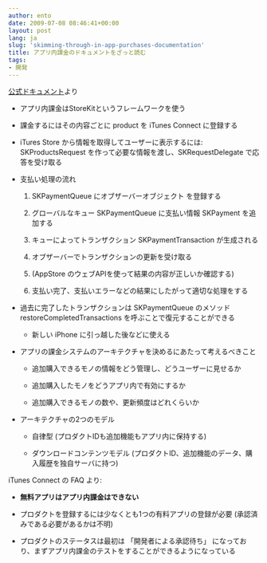 ```yaml
---
author: ento
date: 2009-07-08 08:46:41+00:00
layout: post
lang: ja
slug: 'skimming-through-in-app-purchases-documentation'
title: アプリ内課金のドキュメントをざっと読む
tags:
- 開発
---
```


[公式ドキュメント](http://developer.apple.com/iphone/library/documentation/NetworkingInternet/Conceptual/StoreKitGuide/Introduction/Introduction.html)より



	
  * アプリ内課金はStoreKitというフレームワークを使う

	
  * 課金するにはその内容ごとに product を iTunes Connect に登録する

	
  * iTures Store から情報を取得してユーザーに表示するには: SKProductsRequest を作って必要な情報を渡し、SKRequestDelegate で応答を受け取る

	
  * 支払い処理の流れ

	
    1. SKPaymentQueue にオブザーバーオブジェクト  を登録する

	
    2. グローバルなキュー SKPaymentQueue に支払い情報 SKPayment を追加する

	
    3. キューによってトランザクション SKPaymentTransaction が生成される

	
    4. オブザーバーでトランザクションの更新を受け取る

	
    5. (AppStore のウェブAPIを使って結果の内容が正しいか確認する)

	
    6. 支払い完了、支払いエラーなどの結果にしたがって適切な処理をする




	
  * 過去に完了したトランザクションは SKPaymentQueue のメソッド restoreCompletedTransactions を呼ぶことで復元することができる

	
    * 新しい iPhone に引っ越した後などに使える







	
  * アプリの課金システムのアーキテクチャを決めるにあたって考えるべきこと

	
    * 追加購入できるモノの情報をどう管理し、どうユーザーに見せるか

	
    * 追加購入したモノをどうアプリ内で有効にするか

	
    * 追加購入できるモノの数や、更新頻度はどれくらいか





	
  * アーキテクチャの2つのモデル

	
    * 自律型 (プロダクトIDも追加機能もアプリ内に保持する)

	
    * ダウンロードコンテンツモデル (プロダクトID、追加機能のデータ、購入履歴を独自サーバに持つ)








iTunes Connect の FAQ より:


	
  * **無料アプリはアプリ内課金はできない**

	
  * プロダクトを登録するには少なくとも1つの有料アプリの登録が必要 (承認済みである必要があるかは不明)

	
  * プロダクトのステータスは最初は 「開発者による承認待ち」 になっており、まずアプリ内課金のテストをすることができるようになっている





